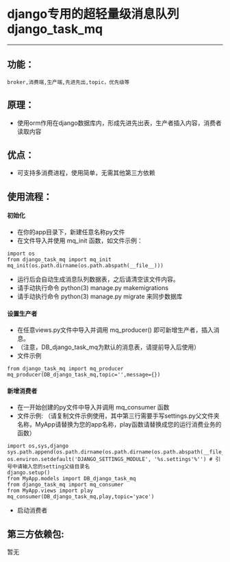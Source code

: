 # django专用的超轻量级消息队列 django_task_mq
---------
## 功能：  
    broker,消费端,生产端,先进先出,topic，优先级等
## 原理：  
  - 使用orm作用在django数据库内，形成先进先出表，生产者插入内容，消费者读取内容
## 优点：
  - 可支持多消费进程，使用简单，无需其他第三方依赖
## 使用流程：

  #### 初始化
  - 在你的app目录下，新建任意名称py文件
  - 在文件导入并使用 mq_init 函数，如文件示例：
  ```
import os
from django_task_mq import mq_init
mq_init(os.path.dirname(os.path.abspath(__file__)))
  ```
  - 运行后会自动生成消息队列数据表，之后请清空该文件内容。
  - 请手动执行命令 python(3) manage.py makemigrations
  - 请手动执行命令 python(3) manage.py migrate 来同步数据库
  #### 设置生产者
  - 在任意views.py文件中导入并调用 mq_producer() 即可新增生产者，插入消息。
  - （注意，DB_django_task_mq为默认的消息表，请提前导入后使用）
  - 文件示例
  ```
from django_task_mq import mq_producer
mq_producer(DB_django_task_mq,topic='',message={})
  ```
  #### 新增消费者
  - 在一开始创建的py文件中导入并调用 mq_consumer 函数
  - 文件示例: （请复制文件示例使用，其中第三行需要手写settings.py父文件夹名称，MyApp请替换为您的app名称，play函数请替换成您的运行消费业务的函数）
  ```
import os,sys,django
sys.path.append(os.path.dirname(os.path.dirname(os.path.abspath(__file__))))
os.environ.setdefault('DJANGO_SETTINGS_MODULE', '%s.settings'%'') # 引号中请输入您的setting父级目录名
django.setup()
from MyApp.models import DB_django_task_mq
from django_task_mq import mq_consumer
from MyApp.views import play
mq_consumer(DB_django_task_mq,play,topic='yace')
  ```
  - 启动消费者
  
## 第三方依赖包:  
  暂无
